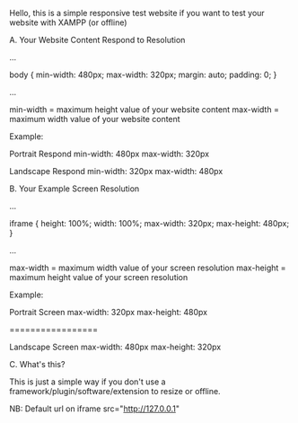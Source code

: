 Hello, this is a simple responsive test website if you want to test your website with XAMPP (or offline)

A. Your Website Content Respond to Resolution

...

body {
	min-width: 480px;
	max-width: 320px;
	margin: auto;
	padding: 0;
}

...

min-width = maximum height value of your website content
max-width = maximum width value of your website content

Example:

Portrait Respond
min-width: 480px
max-width: 320px

Landscape Respond
min-width: 320px
max-width: 480px

B. Your Example Screen Resolution

...

iframe {
	height: 100%;
	width: 100%;
	max-width: 320px;
	max-height: 480px;
}

...

max-width = maximum width value of your screen resolution
max-height = maximum height value of your screen resolution

Example:

Portrait Screen
max-width: 320px
max-height: 480px

=================

Landscape Screen
max-width: 480px
max-height: 320px

C. What's this?

This is just a simple way if you don't use a framework/plugin/software/extension to resize or offline.

NB: Default url on iframe src="http://127.0.0.1"
